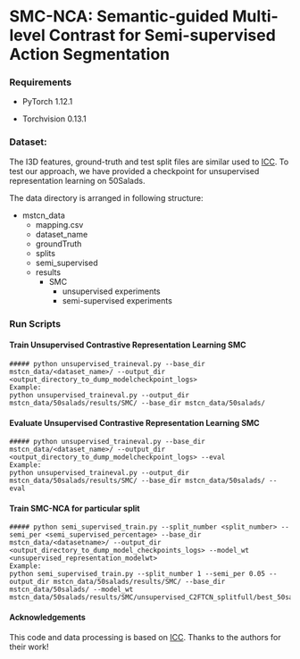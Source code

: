# SMC-NCA: Semantic-guided Multi-level Contrast for Semi-supervised Action Segmentation



### Requirements
* PyTorch 1.12.1

* Torchvision 0.13.1



### Dataset:

The I3D features, ground-truth and test split files are similar used to [ICC](https://github.com/dipika-singhania/ICC-Semi-Supervised-TAS). To test our approach, we have provided a checkpoint for unsupervised representation learning on 50Salads.

The data directory is arranged in following structure:

- mstcn_data
   - mapping.csv
   - dataset_name
   - groundTruth
   - splits
   - semi_supervised 
   - results
        - SMC
            - unsupervised experiments
            - semi-supervised experiments

### Run Scripts

#### Train Unsupervised Contrastive Representation Learning SMC
    ##### python unsupervised_traineval.py --base_dir mstcn_data/<dataset_name>/ --output_dir <output_directory_to_dump_modelcheckpoint_logs>
    Example:
    python unsupervised_traineval.py --output_dir mstcn_data/50salads/results/SMC/ --base_dir mstcn_data/50salads/


#### Evaluate Unsupervised Contrastive Representation Learning SMC
    ##### python unsupervised_traineval.py --base_dir mstcn_data/<dataset_name>/ --output_dir <output_directory_to_dump_modelcheckpoint_logs> --eval
    Example:
    python unsupervised_traineval.py --output_dir mstcn_data/50salads/results/SMC/ --base_dir mstcn_data/50salads/ --eval

#### Train SMC-NCA for particular split
    ##### python semi_supervised_train.py --split_number <split_number> --semi_per <semi_supervised_percentage> --base_dir mstcn_data/<datasetname>/ --output_dir <output_directory_to_dump_model_checkpoints_logs> --model_wt <unsupervised_representation_modelwt> 
    Example:
    python semi_supervised_train.py --split_number 1 --semi_per 0.05 --output_dir mstcn_data/50salads/results/SMC/ --base_dir mstcn_data/50salads/ --model_wt mstcn_data/50salads/results/SMC/unsupervised_C2FTCN_splitfull/best_50salads_c2f_tcn.wt 


#### Acknowledgements
This code and data processing is based on [ICC](https://github.com/dipika-singhania/ICC-Semi-Supervised-TAS). 
Thanks to the authors for their work!
